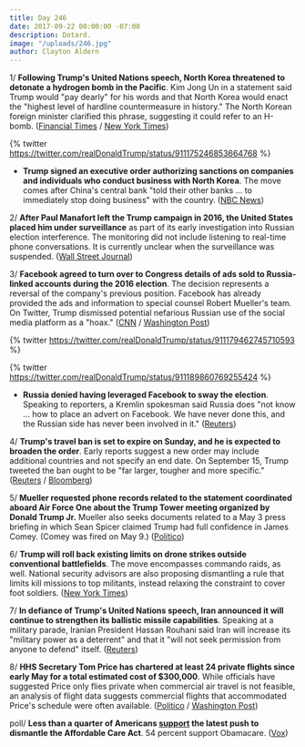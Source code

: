 ```yaml
---
title: Day 246
date: 2017-09-22 00:00:00 -07:00
description: Dotard.
image: "/uploads/246.jpg"
author: Clayton Aldern
---
```


1/ **Following Trump's United Nations speech, North Korea threatened to detonate a hydrogen bomb in the Pacific**. Kim Jong Un in a statement said Trump would "pay dearly" for his words and that North Korea would enact the "highest level of hardline countermeasure in history." The North Korean foreign minister clarified this phrase, suggesting it could refer to an H-bomb. ([Financial Times](https://www.ft.com/content/199a98be-9ee0-11e7-8cd4-932067fbf946) / [New York Times](https://www.nytimes.com/2017/09/21/world/asia/kim-trump-rocketman-dotard.html))

{% twitter https://twitter.com/realDonaldTrump/status/911175246853664768
\%}

* **Trump signed an executive order authorizing sanctions on companies and individuals who conduct business with North Korea**. The move comes after China's central bank "told their other banks ... to immediately stop doing business" with the country. ([NBC News](https://www.nbcnews.com/politics/white-house/trump-we-will-be-putting-more-sanctions-north-korea-n803376))

2/ **After Paul Manafort left the Trump campaign in 2016, the United States placed him under surveillance** as part of its early investigation into Russian election interference. The monitoring did not include listening to real-time phone conversations. It is currently unclear when the surveillance was suspended. ([Wall Street Journal](https://www.wsj.com/articles/u-s-monitored-manafort-after-he-left-trump-campaign-1506034258))

3/ **Facebook agreed to turn over to Congress details of ads sold to Russia-linked accounts during the 2016 election**. The decision represents a reversal of the company's previous position. Facebook has already provided the ads and information to special counsel Robert Mueller's team. On Twitter, Trump dismissed potential nefarious Russian use of the social media platform as a "hoax." ([CNN](http://money.cnn.com/2017/09/21/media/mark-zuckerberg-facebook-russian-ads/index.html) / [Washington Post](https://www.washingtonpost.com/business/technology/facebook-to-turn-over-thousands-of-russian-ads-to-congress-reversing-decision/2017/09/21/9790b242-9f00-11e7-9083-fbfddf6804c2_story.html))

{% twitter https://twitter.com/realDonaldTrump/status/911179462745710593
\%}

{% twitter https://twitter.com/realDonaldTrump/status/911189860769255424
\%}

* **Russia denied having leveraged Facebook to sway the election**. Speaking to reporters, a Kremlin spokesman said Russia does "not know ... how to place an advert on Facebook. We have never done this, and the Russian side has never been involved in it." ([Reuters](https://www.reuters.com/article/us-usa-trump-russia-facebook/kremlin-russia-did-not-use-facebook-adverts-to-sway-u-s-election-idUSKCN1BX109))

4/ **Trump's travel ban is set to expire on Sunday, and he is expected to broaden the order**. Early reports suggest a new order may include additional countries and not specify an end date. On September 15, Trump tweeted the ban ought to be "far larger, tougher and more specific." ([Reuters](https://www.reuters.com/article/us-usa-immigration-trump/trump-administration-readies-new-order-to-replace-travel-ban-wsj-idUSKCN1BX1VU) / [Bloomberg](https://www.bloomberg.com/news/articles/2017-09-22/trump-s-travel-ban-decision-could-set-off-new-wave-of-turmoil))

5/ **Mueller requested phone records related to the statement coordinated aboard Air Force One about the Trump Tower meeting organized by Donald Trump Jr.** Mueller also seeks documents related to a May 3 press briefing in which Sean Spicer claimed Trump had full confidence in James Comey. (Comey was fired on May 9.) ([Politico](http://www.politico.com/story/2017/09/21/robert-mueller-trump-russians-air-force-one-statement-242984))

6/ **Trump will roll back existing limits on drone strikes outside conventional battlefields**. The move encompasses commando raids, as well. National security advisors are also proposing dismantling a rule that limits kill missions to top militants, instead relaxing the constraint to cover foot soldiers. ([New York Times](https://www.nytimes.com/2017/09/21/us/politics/trump-drone-strikes-commando-raids-rules.html))

7/ **In defiance of Trump's United Nations speech, Iran announced it will continue to strengthen its ballistic missile capabilities**. Speaking at a military parade, Iranian President Hassan Rouhani said Iran will increase its "military power as a deterrent" and that it "will not seek permission from anyone to defend" itself. ([Reuters](http://www.reuters.com/article/us-iran-military-usa/defying-trump-iran-says-will-boost-missile-capabilities-idUSKCN1BX0J7))

8/ **HHS Secretary Tom Price has chartered at least 24 private flights since early May for a total estimated cost of $300,000**. While officials have suggested Price only flies private when commercial air travel is not feasible, an analysis of flight data suggests commercial flights that accommodated Price's schedule were often available. ([Politico](http://www.politico.com/story/2017/09/21/tom-price-private-charter-plane-flights-242989) / [Washington Post](https://www.washingtonpost.com/national/how-tom-price-decided-chartered-private-jets-were-a-good-use-of-taxpayer-money/2017/09/22/7ca65e7c-9f42-11e7-8ea1-ed975285475e_story.html))

poll/ **Less than a quarter of Americans [support](http://www.savemycare.org/wp-content/uploads/2017/09/NationalResults.pdf) the latest push to dismantle the Affordable Care Act**. 54 percent support Obamacare. ([Vox](https://www.vox.com/policy-and-politics/2017/9/22/16349470/polling-graham-cassidy-not-good))